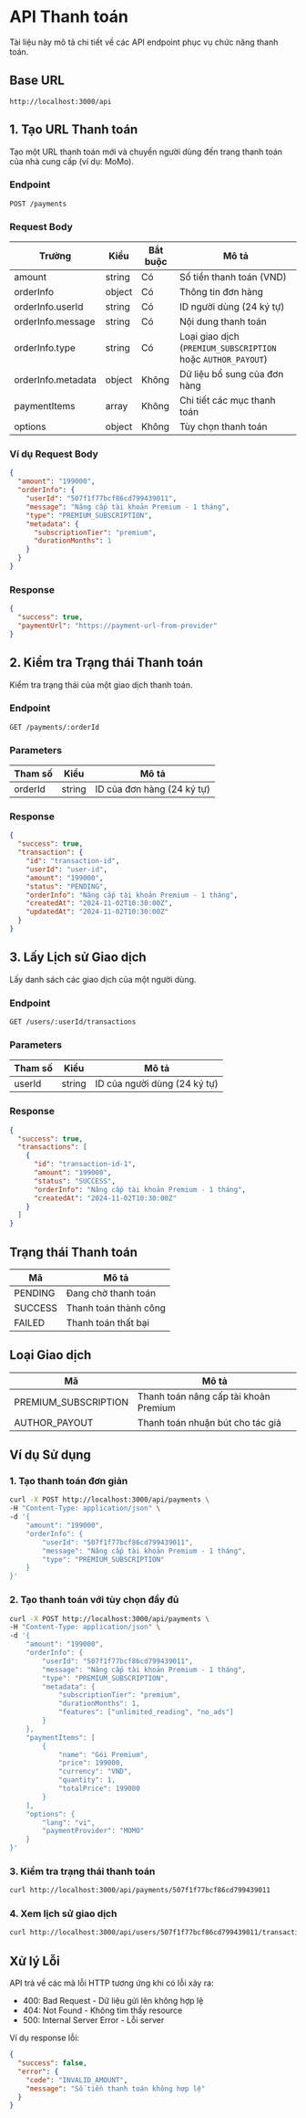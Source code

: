 # API Thanh toán

Tài liệu này mô tả chi tiết về các API endpoint phục vụ chức năng thanh toán.

## Base URL

```
http://localhost:3000/api
```

## 1. Tạo URL Thanh toán

Tạo một URL thanh toán mới và chuyển người dùng đến trang thanh toán của nhà cung cấp (ví dụ: MoMo).

### Endpoint

```
POST /payments
```

### Request Body

| Trường             | Kiểu   | Bắt buộc | Mô tả                                                        |
| ------------------ | ------ | -------- | ------------------------------------------------------------ |
| amount             | string | Có       | Số tiền thanh toán (VND)                                     |
| orderInfo          | object | Có       | Thông tin đơn hàng                                           |
| orderInfo.userId   | string | Có       | ID người dùng (24 ký tự)                                     |
| orderInfo.message  | string | Có       | Nội dung thanh toán                                          |
| orderInfo.type     | string | Có       | Loại giao dịch (`PREMIUM_SUBSCRIPTION` hoặc `AUTHOR_PAYOUT`) |
| orderInfo.metadata | object | Không    | Dữ liệu bổ sung của đơn hàng                                 |
| paymentItems       | array  | Không    | Chi tiết các mục thanh toán                                  |
| options            | object | Không    | Tùy chọn thanh toán                                          |

### Ví dụ Request Body

```json
{
  "amount": "199000",
  "orderInfo": {
    "userId": "507f1f77bcf86cd799439011",
    "message": "Nâng cấp tài khoản Premium - 1 tháng",
    "type": "PREMIUM_SUBSCRIPTION",
    "metadata": {
      "subscriptionTier": "premium",
      "durationMonths": 1
    }
  }
}
```

### Response

```json
{
  "success": true,
  "paymentUrl": "https://payment-url-from-provider"
}
```

## 2. Kiểm tra Trạng thái Thanh toán

Kiểm tra trạng thái của một giao dịch thanh toán.

### Endpoint

```
GET /payments/:orderId
```

### Parameters

| Tham số | Kiểu   | Mô tả                      |
| ------- | ------ | -------------------------- |
| orderId | string | ID của đơn hàng (24 ký tự) |

### Response

```json
{
  "success": true,
  "transaction": {
    "id": "transaction-id",
    "userId": "user-id",
    "amount": "199000",
    "status": "PENDING",
    "orderInfo": "Nâng cấp tài khoản Premium - 1 tháng",
    "createdAt": "2024-11-02T10:30:00Z",
    "updatedAt": "2024-11-02T10:30:00Z"
  }
}
```

## 3. Lấy Lịch sử Giao dịch

Lấy danh sách các giao dịch của một người dùng.

### Endpoint

```
GET /users/:userId/transactions
```

### Parameters

| Tham số | Kiểu   | Mô tả                        |
| ------- | ------ | ---------------------------- |
| userId  | string | ID của người dùng (24 ký tự) |

### Response

```json
{
  "success": true,
  "transactions": [
    {
      "id": "transaction-id-1",
      "amount": "199000",
      "status": "SUCCESS",
      "orderInfo": "Nâng cấp tài khoản Premium - 1 tháng",
      "createdAt": "2024-11-02T10:30:00Z"
    }
  ]
}
```

## Trạng thái Thanh toán

| Mã      | Mô tả                 |
| ------- | --------------------- |
| PENDING | Đang chờ thanh toán   |
| SUCCESS | Thanh toán thành công |
| FAILED  | Thanh toán thất bại   |

## Loại Giao dịch

| Mã                   | Mô tả                                 |
| -------------------- | ------------------------------------- |
| PREMIUM_SUBSCRIPTION | Thanh toán nâng cấp tài khoản Premium |
| AUTHOR_PAYOUT        | Thanh toán nhuận bút cho tác giả      |

## Ví dụ Sử dụng

### 1. Tạo thanh toán đơn giản

```bash
curl -X POST http://localhost:3000/api/payments \
-H "Content-Type: application/json" \
-d '{
    "amount": "199000",
    "orderInfo": {
        "userId": "507f1f77bcf86cd799439011",
        "message": "Nâng cấp tài khoản Premium - 1 tháng",
        "type": "PREMIUM_SUBSCRIPTION"
    }
}'
```

### 2. Tạo thanh toán với tùy chọn đầy đủ

```bash
curl -X POST http://localhost:3000/api/payments \
-H "Content-Type: application/json" \
-d '{
    "amount": "199000",
    "orderInfo": {
        "userId": "507f1f77bcf86cd799439011",
        "message": "Nâng cấp tài khoản Premium - 1 tháng",
        "type": "PREMIUM_SUBSCRIPTION",
        "metadata": {
            "subscriptionTier": "premium",
            "durationMonths": 1,
            "features": ["unlimited_reading", "no_ads"]
        }
    },
    "paymentItems": [
        {
            "name": "Gói Premium",
            "price": 199000,
            "currency": "VND",
            "quantity": 1,
            "totalPrice": 199000
        }
    ],
    "options": {
        "lang": "vi",
        "paymentProvider": "MOMO"
    }
}'
```

### 3. Kiểm tra trạng thái thanh toán

```bash
curl http://localhost:3000/api/payments/507f1f77bcf86cd799439011
```

### 4. Xem lịch sử giao dịch

```bash
curl http://localhost:3000/api/users/507f1f77bcf86cd799439011/transactions
```

## Xử lý Lỗi

API trả về các mã lỗi HTTP tương ứng khi có lỗi xảy ra:

- 400: Bad Request - Dữ liệu gửi lên không hợp lệ
- 404: Not Found - Không tìm thấy resource
- 500: Internal Server Error - Lỗi server

Ví dụ response lỗi:

```json
{
  "success": false,
  "error": {
    "code": "INVALID_AMOUNT",
    "message": "Số tiền thanh toán không hợp lệ"
  }
}
```
